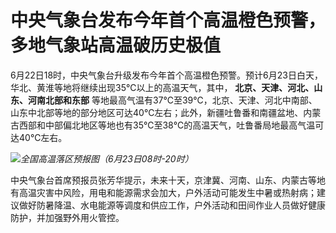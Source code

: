 

# 中央气象台发布今年首个高温橙色预警，多地气象站高温破历史极值

6月22日18时，中央气象台升级发布今年首个高温橙色预警。预计6月23日白天，华北、黄淮等地将继续出现35℃以上的高温天气，其中，
**北京、天津、河北、山东、河南北部和东部**
等地最高气温有37℃至39℃，北京、天津、河北中南部、山东中北部等地的部分地区可达40℃左右；此外，新疆吐鲁番和南疆盆地、内蒙古西部和中部偏北地区等地也有35℃至38℃的高温天气，吐鲁番局地最高气温可达40℃左右。

![](https://inews.gtimg.com/om_bt/OyKTtO7-AHyVeyAjT_-Z_dWIXepWxP7ihhDm7scf0_wUQAA/1000)_全国高温落区预报图（6月23日08时-20时）_

中央气象台首席预报员张芳华提示，未来十天，京津冀、河南、山东、内蒙古等地有高温灾害中风险，用电和能源需求会加大，户外活动可能发生中暑或热射病；建议做好防暑降温、水电能源等调度和供应工作，户外活动和田间作业人员做好健康防护，并加强野外用火管控。

